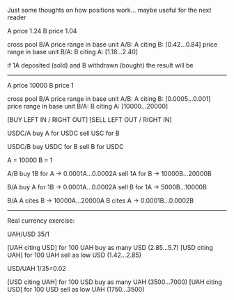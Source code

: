 Just some thoughts on how positions work... maybe useful for the next reader

A price 1.24
B price 1.04

cross pool B/A
price range in base unit A/B: A citing B: [0.42...0.84]
price range in base unit B/A: B citing A: [1.18...2.40]

if 1A deposited (sold) and B withdrawn (bought)
the result will be

---

A price 10000
B price 1

cross pool B/A
price range in base unit A/B: A citing B: [0.0005...0.001]
price range in base unit B/A: B citing A: [10000...20000]

[BUY LEFT IN / RIGHT OUT]
[SELL LEFT OUT / RIGHT IN]

USDC/A
buy A for USDC
sell USC for B

USDC/B
buy USDC for B
sell B for USDC

A = 10000
B = 1

A/B
buy 1B for A -> 0.0001A...0.0002A
sell 1A for B -> 10000B...20000B

B/A
buy A for 1B -> 0.0001A...0.0002A
sell B for 1A -> 5000B...10000B

B/A
A cites B -> 10000A...20000A
B cites A -> 0.0001B...0.0002B

---

Real currency exercise:

UAH/USD
35/1

[UAH citing USD] for 100 UAH buy as many USD (2.85...5.7)
[USD citing UAH] for 100 UAH sell as low USD (1.42...2.85)

USD/UAH
1/35=0.02

[USD citing UAH] for 100 USD buy as many UAH (3500...7000)
[UAH citing USD] for 100 USD sell as low UAH (1750...3500)
